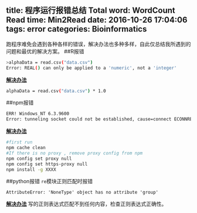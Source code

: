 title: 程序运行报错总结
Total word: WordCount
Read time: Min2Read
date: 2016-10-26 17:04:06
tags: error
categories: Bioinformatics
---
跑程序难免会遇到各种各样的错误，解决办法也多种多样，自此仅总结我所遇到的问题和最优的解决方案。
##R报错
``` bash
>alphaData = read.csv("data.csv")
Error: REAL() can only be applied to a 'numeric', not a 'integer'
```
**<a href="https://support.bioconductor.org/p/76829/" target="_blank">解决办法</a>**
``` bash
alphaData = read.csv("data.csv") * 1.0
```
##npm报错
``` bash
ERR! Windows_NT 6.3.9600
Error: tunneling socket could not be established, cause=connect ECONNREFUSED
```
**<a href="http://stackoverflow.com/questions/33162560/error-tunneling-socket-could-not-be-established-cause-connect-econnrefused-10" target="_blank">解决办法</a>**
``` bash
#first run
npm cache clean
#If there is no proxy , remove proxy config from npm
npm config set proxy null
npm config set https-proxy null
npm install -g XXXX
```
##python报错
``re``模块正则匹配时报错
```
AttributeError: 'NoneType' object has no attribute 'group'
```
**<a href="http://www.cnblogs.com/zhoujinyi/p/3159903.html" target="_blank">解决办法</a>**
写的正则表达式匹配不到任何内容，检查正则表达式正确性。
